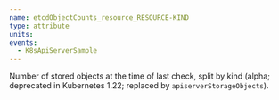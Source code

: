 ```yaml
---
name: etcdObjectCounts_resource_RESOURCE-KIND
type: attribute
units:
events:
  - K8sApiServerSample
---
```


Number of stored objects at the time of last check, split by kind (alpha; deprecated in Kubernetes 1.22; replaced by `apiserverStorageObjects`).